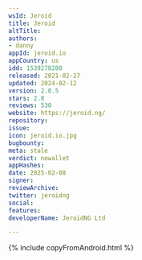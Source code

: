 ```yaml
---
wsId: Jeroid
title: Jeroid
altTitle: 
authors:
- danny
appId: jeroid.io
appCountry: us
idd: 1539278280
released: 2021-02-27
updated: 2024-02-12
version: 2.0.5
stars: 2.8
reviews: 530
website: https://jeroid.ng/
repository: 
issue: 
icon: jeroid.io.jpg
bugbounty: 
meta: stale
verdict: nowallet
appHashes: 
date: 2025-02-08
signer: 
reviewArchive: 
twitter: jeroidng
social: 
features: 
developerName: JeroidNG Ltd

---
```


{% include copyFromAndroid.html %}

